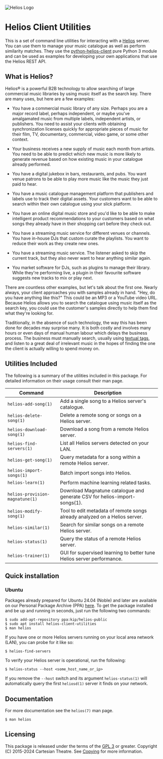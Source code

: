![Helios Logo](https://heliosmusic.io/application/files/thumbnails/large/4615/2807/9653/Helios-Logo.png "Helios Logo")

# Helios Client Utilities

This is a set of command line utilities for interacting with a [Helios](https://www.heliosmusic.io) server. You can use them to manage your music catalogue as well as perform similarity matches. They use the [python-helios-client](https://github.com/cartesiantheatre/python-helios-client) pure Python 3 module and can be used as examples for developing your own applications that use the Helios REST API.

## What is Helios?

Helios® is a powerful B2B technology to allow searching of large commercial music libraries by using music itself as the search key. There are many uses, but here are a few examples:

- You have a commercial music library of any size. Perhaps you are a major record label, perhaps independent, or maybe you've amalgamated music from multiple labels, independent artists, or publishers. You need to assist your clients with obtaining synchronization licenses quickly for appropriate pieces of music for their film, TV, documentary, commercial, video game, or some other context.

- Your business receives a new supply of music each month from artists. You need to be able to predict which new music is more likely to generate revenue based on how existing music in your catalogue already performed.

- You have a digital jukebox in bars, restaurants, and pubs. You want venue patrons to be able to play more music like the music they just paid to hear.

- You have a music catalogue management platform that publishers and labels use to track their digital assets. Your customers want to be able to search within their own catalogue using your slick platform.

- You have an online digital music store and you'd like to be able to make intelligent product recommendations to your customers based on what songs they already have in their shopping cart before they check out.

- You have a streaming music service for different venues or channels. You have in-house DJs that custom curate the playlists. You want to reduce their work as they create new ones.

- You have a streaming music service. The listener asked to skip the current track, but they also never want to hear anything similar again.

- You market software for DJs, such as plugins to manage their library. While they're performing live, a plugin in their favourite software suggests new tracks to mix or play next.

There are countless other examples, but let's talk about the first one. Nearly always, your client approaches you with samples already in hand. "Hey, do you have anything like this?" This could be an MP3 or a YouTube video URL. Because Helios allows you to search the catalogue using music itself as the search key, you could use the customer's samples directly to help them find what they're looking for.

Traditionally, in the absence of such technology, the way this has been done for decades may surprise many. It is both costly and involves many hours or even days of manual human labour which delays the business process. The business must manually search, usually using [textual tags](https://heliosmusic.io/index.php/faq#tagging), and listen to a great deal of irrelevant music in the hopes of finding the one the client is actually willing to spend money on.

## Utilities Included

The following is a summary of the utilities included in this package. For detailed information on their usage consult their man page.

| Command | Description |
|---------|-------------|
| `helios-add-song(1)` | Add a single song to a Helios server's catalogue. |
| `helios-delete-song(1)` | Delete a remote song or songs on a Helios server. |
| `helios-download-song(1)` | Download a song from a remote Helios server. |
| `helios-find-servers(1)` | List all Helios servers detected on your LAN. |
| `helios-get-song(1)` | Query metadata for a song within a remote Helios server. |
| `helios-import-songs(1)` | Batch import songs into Helios. |
| `helios-learn(1)` | Perform machine learning related tasks. |
| `helios-provision-magnatune(1)` | Download Magnatune catalogue and generate CSV for helios-import-songs(1). |
| `helios-modify-song(1)` | Tool to edit metadata of remote songs already analyzed on a Helios server. |
| `helios-similar(1)` | Search for similar songs on a remote Helios server. |
| `helios-status(1)` | Query the status of a remote Helios server. |
| `helios-trainer(1)` | GUI for supervised learning to better tune Helios server performance. |

## Quick installation

### Ubuntu
Packages already prepared for Ubuntu 24.04 (Noble) and later are available on our Personal Package Archive (PPA) [here](https://launchpad.net/%7Ekip/+archive/ubuntu/helios-public). To get the package installed and be up and running in seconds, just run the following two commands:

```console
$ sudo add-apt-repository ppa:kip/helios-public
$ sudo apt install helios-client-utilities
$ man helios
```

If you have one or more Helios servers running on your local area network (LAN), you can probe for it like so:
```console
$ helios-find-servers
```

To verify your Helios server is operational, run the following:
```console
$ helios-status --host <some_host_name_or_ip>
```
If you remove the `--host` switch and its argument `helios-status(1)` will automatically query the first `heliosd(1)` server it finds on your network.

## Documentation

For more documentation see the `helios(7)` man page.

```console
$ man helios
```

## Licensing

This package is released under the terms of the [GPL 3](https://www.gnu.org/licenses/gpl-3.0-standalone.html) or greater. Copyright (C) 2015-2024 Cartesian Theatre. See [Copying](./Copying) for more information.

